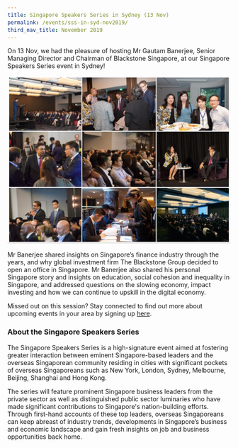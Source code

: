 ```yaml
---
title: Singapore Speakers Series in Sydney (13 Nov)
permalink: /events/sss-in-syd-nov2019/
third_nav_title: November 2019
---
```


On 13 Nov, we had the pleasure of hosting Mr Gautam Banerjee, Senior Managing Director and Chairman of Blackstone Singapore, at our Singapore Speakers Series event in Sydney!

![Image](/images/events/SSS/2019-sydney/sydney1.jpeg)

Mr Banerjee shared insights on Singapore’s finance industry through the years, and why global investment firm The Blackstone Group decided to open an office in Singapore. Mr Banerjee also shared his personal Singapore story and insights on education, social cohesion and inequality in Singapore, and addressed questions on the slowing economy, impact investing and how we can continue to upskill in the digital economy. 

Missed out on this session? Stay connected to find out more about upcoming events in your area by signing up [here](https://go.gov.sg/sgnsignup). 

### About the Singapore Speakers Series

The Singapore Speakers Series is a high-signature event aimed at fostering greater interaction between eminent Singapore-based leaders and the overseas Singaporean community residing in cities with significant pockets of overseas Singaporeans such as New York, London, Sydney, Melbourne, Beijing, Shanghai and Hong Kong.

The series will feature prominent Singapore business leaders from the private sector as well as distinguished public sector luminaries who have made significant contributions to Singapore's nation-building efforts. Through first-hand accounts of these top leaders, overseas Singaporeans can keep abreast of industry trends, developments in Singapore’s business and economic landscape and gain fresh insights on job and business opportunities back home.
